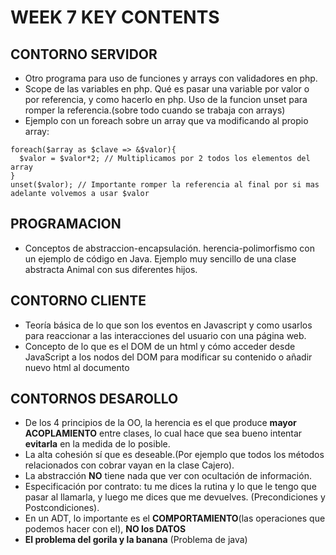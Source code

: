# WEEK 7 KEY CONTENTS

## CONTORNO SERVIDOR

- Otro programa para uso de funciones y arrays con validadores en php.
- Scope de las variables en php. Qué es pasar una variable por valor o
  por referencia, y como hacerlo en php. Uso de la funcion unset para
  romper la referencia.(sobre todo cuando se trabaja con arrays)
- Ejemplo con un foreach sobre un array que va modificando al propio array:

```
foreach($array as $clave => &$valor){
  $valor = $valor*2; // Multiplicamos por 2 todos los elementos del array
}
unset($valor); // Importante romper la referencia al final por si mas adelante volvemos a usar $valor
```

## PROGRAMACION

- Conceptos de abstraccion-encapsulación. herencia-polimorfismo con un ejemplo
  de código en Java. Ejemplo muy sencillo de una clase abstracta Animal con sus
  diferentes hijos.

## CONTORNO CLIENTE

- Teoría básica de lo que son los eventos en Javascript y como usarlos para
  reaccionar a las interacciones del usuario con una página web.
- Concepto de lo que es el DOM de un html y cómo acceder desde JavaScript a
  los nodos del DOM para modificar su contenido o añadir nuevo html al documento

## CONTORNOS DESAROLLO

- De los 4 principios de la OO, la herencia es el que produce **mayor ACOPLAMIENTO** entre
  clases, lo cual hace que sea bueno intentar **evitarla** en la medida de lo posible.
- La alta cohesión sí que es deseable.(Por ejemplo que todos los métodos relacionados con cobrar vayan en la clase Cajero).
- La abstracción **NO** tiene nada que ver con ocultación de información.
- Especificación por contrato: tu me dices la rutina y lo que le tengo que pasar al llamarla,
  y luego me dices que me devuelves. (Precondiciones y Postcondiciones).
- En un ADT, lo importante es el **COMPORTAMIENTO**(las operaciones que podemos hacer con el), **NO los DATOS**
- **El problema del gorila y la banana** (Problema de java)
